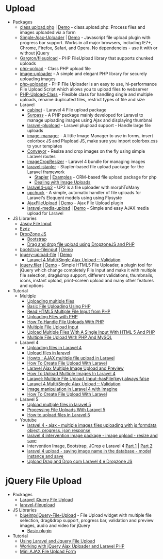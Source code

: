 # Upload
* Packages
    - [class.upload.php](https://goo.gl/wFUzjz) | [Demo](http://goo.gl/9YZwq1) - class.upload.php: Process files and images uploaded via a form
    - [Simple-Ajax-Uploader](https://goo.gl/h2drxz) | [Demo](https://goo.gl/EI55md) - Javascript file upload plugin with progress bar support. Works in all major browsers, including IE7+, Chrome, Firefox, Safari, and Opera. No dependencies - use it with or without jQuery
    - [Gargron/fileupload](https://goo.gl/YdgrKP) - PHP FileUpload library that supports chunked uploads
    - [php-upload](https://goo.gl/KYHxKV) - Class PHP upload file
    - [image-uploader](https://goo.gl/SguJWE) - A simple and elegant PHP library for securely uploading images
    - [php-uploader](https://goo.gl/I8WegI) - PHP File Uploader is an easy to use, hi-performance File Upload Script which allows you to upload files to webserver
    - [PHP-Upload-Class](https://goo.gl/nDYVNt) - Flexible class for handling single and multiple uploads, rename duplicated files, restrict types of file and size
    - Laravel
        - [cabinet](http://goo.gl/uGOlMd) - Laravel 4 File upload package
        - [Surpass](https://goo.gl/5aRrNo) - A PHP package mainly developed for Laravel to manage uploading images using Ajax and displaying thumbnai
        - [laravel-plupload](http://goo.gl/wGIEit) - Laravel plupload support - Handle large file uploads
        - [image-manager](http://goo.gl/Fbapxy) - A little Image Manager to use in forms, insert colorbox JS and Plupload JS, make sure you import colorbox.css to your templates
        - [Conveyor](http://goo.gl/P1jV8o) - Resize and crop images on the fly using simple Laravel routes
        - [ImageCropResizer](http://goo.gl/dX4SNg) - Laravel 4 bundle for managing images
        - [laravel-stapler](http://goo.gl/szDNrg) - Stapler-based file upload package for the Laravel framework
            - [Stapler](http://goo.gl/aWYKhs) | [Examples](https://goo.gl/OnGKaw) - ORM-based file upload package for php
            - [Dealing with Image Uploads](http://goo.gl/1p0rEL)
        - [laravel4-up2](http://goo.gl/UC0NS3) - UP2 is a file uploader with morphToMany
        - [upchuck](https://goo.gl/AHnK0d) - A simple, automatic handler of file uploads for Laravel's Eloquent models using using Flysyste
        - [AjaxFileUpload](https://goo.gl/FXRvwH) | [Demo](http://goo.gl/4LKV2W) - Ajax File Upload plugin
        - [laravel-media-upload](https://goo.gl/cJW1mK) | [Demo](http://laravel-media-upload.triasrahman.com/) - Simple and easy AJAX media upload for Laravel
* JS Libraries
    - [Jasny File Input](http://goo.gl/KwSJde)
    - [Ezdz](http://goo.gl/Ugucz7)
    - [DropZone JS](http://www.dropzonejs.com/)
        - [Bootstrap](http://goo.gl/rdT9pk)
        - [Drag and drop file upload using DropzoneJS and PHP](http://goo.gl/FYGwyN)
    - [bootstrap-fileinput](http://goo.gl/jaLHvs) | [Demo](http://goo.gl/zTYQOa)
    - [jquery-upload-file](https://goo.gl/63nxZi) | [Demo](http://goo.gl/2XKZaY)
        - [Laravel 4 Multi/Single Ajax Upload :: Validation](http://goo.gl/T2pQYR)
    - [jquery.filer](https://goo.gl/UoLikl) | [Demo](http://goo.gl/Zj7hBh) - Simple HTML5 File Uploader, a plugin tool for jQuery which change completely File Input and make it with multiple file selection, drag&drop support, different validations, thumbnails, icons, instant upload, print-screen upload and many other features and options
* Tutorial
    - Multiple
        - [Uploading multiple files](http://goo.gl/Pa3XyH)
        - [Basic File Uploading Using PHP](https://goo.gl/xkfzOV)
        - [Read HTML5 Multiple File Input from PHP](http://goo.gl/5bkgF4)
        - [Uploading Files with PHP](http://goo.gl/BntzqM)
        - [How To Handle File Uploads With PHP](http://goo.gl/rJnvZh)
        - [Multiple File Upload Input](https://goo.gl/sUR6gR)
        - [Upload Multiple Files With A Single Input With HTML 5 And PHP](https://goo.gl/QDfGke)
        - [Multiple File Upload With PHP And MySQL](http://goo.gl/25gB95)
    - Laravel 4
        - [Uploading files in Laravel 4](http://goo.gl/r6akRp)
        - [Upload files in laravel](http://goo.gl/gMGWjm)
        - [Howto : AJAX multiple file upload in Laravel](http://goo.gl/gZGlkV)
        - [How To Create File Upload With Laravel](http://goo.gl/pxC3pM)
        - [Laravel Ajax Multiple Image Upload and Preview](http://goo.gl/G9xHZY)
        - [How To Upload Multiple Images In Laravel 4](http://goo.gl/3BZdEP)
        - [Laravel: Multiple File Upload, Input::hasFile(key) always false](http://goo.gl/0jDYMC)
        - [Laravel 4 Multi/Single Ajax Upload :: Validation](http://goo.gl/FA66xH)
        - [Image manipulation in Laravel 4 with Imagine](http://goo.gl/IySQac)
        - [How To Create File Upload With Laravel](http://goo.gl/XUBH8Y)
    - Laravel 5
        - [Upload multiple files in laravel 5](http://goo.gl/JHQbD5)
        - [Processing File Uploads With Laravel 5](http://goo.gl/RRNcZH)
        - [How to upload files in Laravel 5](https://goo.gl/eeDKbu)
    - Youtube
        - [laravel 4 - ajax - multiple images files uploading with js formdata object, progress, json response](http://youtu.be/PNtuds0l8bA)
        - [laravel 4 intervention image package - image upload - resize and save](http://youtu.be/c2j0qDjzu4o)
        - Intervention Image, Bootstrap, JCrop e Laravel 4 [Part 1](http://youtu.be/PD_dCV8A2Ag) | [Part 2](http://youtu.be/O4cWAwUGAvc)
        - [laravel 4 upload - saving image name in the database - model instance and save](http://youtu.be/LrVmLi6KI9s)
        - [Upload Drag and Drop com Laravel 4 e Dropzone JS](http://youtu.be/OFVdp8WZZL0)
# jQuery File Upload
* Packages
    - [Laravel jQuery File Upload](http://goo.gl/hKkJyg)
    - [laravel-fileupload](http://goo.gl/B2zl8n)
* JS Libraries
    - [blueimp/jQuery-File-Upload](http://goo.gl/l8DXtE) - File Upload widget with multiple file selection, drag&amp;drop support, progress bar, validation and preview images, audio and video for jQuery
        - [Basic plugin](http://goo.gl/wxIQ6T)
* Tutorial
    - [Using Laravel and Jquery File Upload](http://goo.gl/xfBxP4)
    - [Working with jQuery Ajax Uploader and Laravel PHP](http://goo.gl/BkPkH0)
    - [Mini AJAX File Upload Form](http://goo.gl/mmPTc6)
